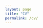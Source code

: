 ```yaml
---
layout: page
title: "CV"
permalink: /cv/
---
```


<!--
- Tutor for [numerical linear algebra and scientific computing](https://www.mathematik.hu-berlin.de/~rabus/lehre.shtml) at HU Berlin <!- in the group of [Prof. Dr. Caren Tischendorf]() at the HU Berlin. ->
- work on [Gaslab](http://www.zib.de/projects/modal-gaslab) together with [Prof. Dr. Caren Tischendorf](https://www.math.hu-berlin.de/~numteam1/sites/index.php) and [Dipl. Math. Tom Struebel](https://www.math.hu-berlin.de/~numteam1/streubel/index.php) <!- at [ZIB](/contact#ZIB). ->
- internship at the École polytechnique in the field of [PDE-constrained optimization](http://www.cmap.polytechnique.fr/~kroener/)
-->

<!--
<p style='color:red;'>
Short CV (Eigel)
Associate researcher group Hömberg, WIAS, Berlin
PostDoc group Peterseim, Matheon project C33, Humboldt Universität, Berlin
PostDoc group Carstensen, Humboldt Universität, Berlin
Ph.D., University of Warwick, United-Kingdom
Diploma, Universität HeidelbergJune 20032008July 2008 - November 2010November 2010 - February 2013Since March 2013
</p>

<h2>Academic Activities</h2>
<table id="abstract"> <col width="28%"> 
<tr>
    <td>July 31  - Aug. 3, 2017</td>
    <td> <a target="_blank" href="https://www2.mathematik.hu-berlin.de/~rmmm2017/"> Reliable Methods of Mathematical Modeling 8</a>, Berlin</td>
</tr>
<tr>
    <td>May  22 - 25, 2017</td>
    <td> <a target="_blank" href="http://matematica.unipv.it/en/appuntamenti/c90"> Frontiers in Partial Differential Equations Analysis and Solvers </a>, Pavia </td>
</tr>
<tr>
    <td>Jan.  3 - 6, 2017</td>
    <td><a target="_blank" href="https://www.mathematik.hu-berlin.de/~ccafm/winterschool2017/index.html"> Winterschool on Implementation of discontinuous Petrov-Galerkin FEM </a>, Berlin </td>
</tr>
<tr>
    <td>Aug. 29 - Sep. 2, 2016 </td>
    <td> <a target="_blank" href="https://www2.mathematik.hu-berlin.de/~ccafm/central2016/index.html"> 2nd CENTRAL School on Analysis and Numerics for Partial Differential Equations </a>, Berlin </td>
</tr>
<tr>
    <td>Nov. 12 - 13, 2015</td>
    <td> <a target="_blank" href="http://www.mat.univie.ac.at/~perugia/CENTRAL/"> Workshop on CENTRAL Trends in PDEs </a>,Vienna  </td>
</tr>
<tr>
    <td>Nov.  9 - 12, 2015 </td>
    <td> <a target="_blank" href="http://www.mat.univie.ac.at/~perugia/CENTRAL/"> 1st CENTRAL School on Analysis and Numerics for Partial Differential Equations </a>, Vienna </td>
</tr>
</table>

<h2> Education </h2>
<table> <col width="28%"> 
<tr>
    <td>since Oct. 2016</td>
    <td>Masters in Mathematics, Humboldt-Universit&aumlt zu Berlin</td>
</tr>
<tr>
    <td>since Oct. 2016</td>
    <td>Bachelor in Computer Science, Humboldt-Universit&aumlt zu Berlin</td>
</tr>
<tr>
    <td>Oct. 2012 - Sep. 2016</td>
    <td>Bachelor in Mathematics, Humboldt-Universit&aumlt zu Berlin, <br>
        Thesis: <a href="Downloads/bachelorarbeit.pdf"> Least-Squares Methoden in der 2D-Elastizitätstheorie </a></td>
</tr>
<tr>
    <td>July 2010</td>
    <td>Abitur at Käthe-Kollwitz-Gymnasium, Berlin</td>
</tr>
</table>

<h2>Professional Experience</h2>
<table> <col width="28%"> 
<tr>
    <td> Student Assistant</td>
    <td> Humboldt-Universität zu Berlin, <br>
        Chair of Numerical Analysis (Prof. C. Castensen)</td>
</tr>
<tr>
    <td> Student Assistant</td>
    <td> Toll-Collect GmbH, <br>
        Test and Accceptance Management</td>
</tr>
</table>
<h2>Further Information</h2>
<table> <col width="28%"> 
<tr>
    <td>Languages:</td>
    <td>german, english (C1)</td>
</tr>
<tr>
    <td>Programming:</td>
    <td>Python, C, C++, Java, Matlab, LaTex, HTML, SQL</td>
</tr>
</table>
-->
